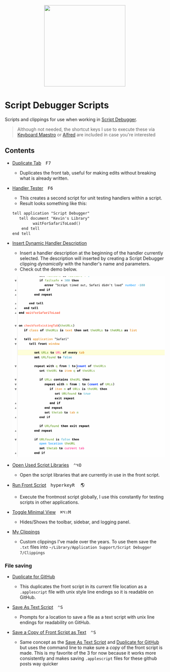<p align="center">
<img src="https://latenightsw.com/wordpress/wp-content/uploads/2018/03/cropped-icon_512x512.png" width="256" height="256">
</p>

# Script Debugger Scripts

Scripts and clippings for use when working in [Script Debugger](https://latenightsw.com/).

> Although not needed, the shortcut keys I use to execute these via [Keyboard Maestro][kmapp] or [Alfred][alfredapp] are included in case you're interested

## Contents

- [Duplicate Tab](./Duplicate-Tab.applescript)&emsp;<kbd>F7</kbd>
    - Duplicates the front tab, useful for making edits without breaking what is already written.

- [Handler Tester][9b6bdfdc]&emsp;<kbd>F6</kbd>
    - This creates a second script for unit testing handlers within a script.
    - Result looks something like this:
    ```AppleScript
    tell application "Script Debugger"
	   tell document "Kevin's Library"
		     waitForSafariToLoad()
	    end tell
    end tell
    ```

- [Insert Dynamic Handler Description](./Insert-Dynamic-Handler-Description.applescript)
    - Insert a handler description at the beginning of the handler currently selected. The description will inserted by creating a Script Debugger clipping _dynamically_ with the handler's name and parameters.
    - Check out the demo below.

    <p><img src="../imgs/sdb-dynamicdescription.gif" width="500"</p>

- [Open Used Script Libraries](./Open-Used-Script-Libraries.applescript)&emsp;<kbd>⌃</kbd><kbd>⌥</kbd><kbd>O</kbd>
    - Open the script libraries that are currently in use in the front script.

- [Run Front Script](./Run-Front-Script.applescript)&emsp;<kbd>hyperkey</kbd><kbd>R</kbd>&emsp; :earth_americas:
    - Execute the frontmost script globally, I use this constantly for testing scripts in other applications.

- [Toggle Minimal View][e30bd9c8]&emsp;<kbd>⌘</kbd><kbd>⌥</kbd><kbd>⇧</kbd><kbd>M</kbd>
    - Hides/Shows the toolbar, sidebar, and logging panel.

- [My Clippings](./My-Clippings)
    - Custom clippings I've made over the years. To use them save the `.txt` files into `~/Library/Application Support/Script Debugger 7/Clippings`

### File saving
- [Duplicate for GitHub][8474e70d]
    - This duplicates the front script in its current file location as a `.applescript` file with unix style line endings so it is readable on GitHub.

- [Save As Text Script][28c70107]&emsp;<kbd>⌃</kbd><kbd>S</kbd>
    - Prompts for a location to save a file as a text script with unix line endings for readability on GitHub.

- [Save a Copy of Front Script as Text][5ecfae32]&emsp;<kbd>⌃</kbd><kbd>S</kbd>
  - Same concept as the [Save As Text Script][28c70107] and [Duplicate for GitHub][8474e70d] but uses the command line to make sure a _copy_ of the front script is made. This is my favorite of the 3 for now because it works more consistently and makes saving `.applescript` files for these github posts way quicker

[kmapp]: https://www.keyboardmaestro.com/
[alfredapp]: https://www.alfredapp.com/
[9b6bdfdc]: ./Handler-Tester.applescript
[8474e70d]: ./Duplicate-for-GitHub.applescript
[28c70107]: ./Save-As-Text-Script.applescript
[5ecfae32]: ./Save-a-Copy-of-Front-Script-as-Text.applescript
[e30bd9c8]: ./Toggle-Minimal-View.applescript
